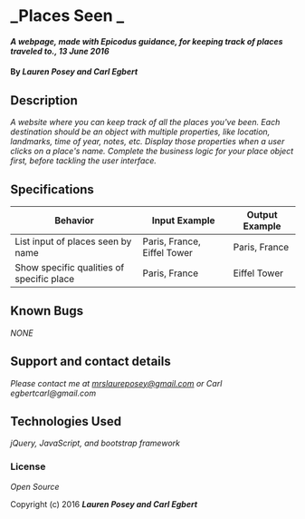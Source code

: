 # _Places Seen \_

#### _A webpage, made with Epicodus guidance, for keeping track of places traveled to., 13 June 2016_

#### By _**Lauren Posey and Carl Egbert**_

## Description

_A website where you can keep track of all the places you've been. Each destination should be an object with multiple properties, like location, landmarks, time of year, notes, etc. Display those properties when a user clicks on a place's name. Complete the business logic for your place object first, before tackling the user interface._

## Specifications

Behavior  | Input Example | Output Example
------------- | ------------- | -------------
List input of places seen by name  | Paris, France, Eiffel Tower | Paris, France
Show specific qualities of specific place  | Paris, France | Eiffel Tower

## Known Bugs

_NONE_

## Support and contact details

_Please contact me at mrslaureposey@gmail.com or Carl egbertcarl@gmail.com_

## Technologies Used

_jQuery, JavaScript, and bootstrap framework_

### License

*Open Source*

Copyright (c) 2016 **_Lauren Posey and Carl Egbert_**
